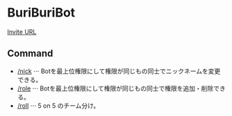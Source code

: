 # BuriBuriBot
[Invite URL](https://discord.com/api/oauth2/authorize?client_id=716573288049934418&permissions=8&scope=bot)
## Command
- [/nick](https://github.com/kabaodao/BuriBuriBot/blob/main/src/commands/nick.js)
⋅⋅⋅ Botを最上位権限にして権限が同じもの同士でニックネームを変更できる。
- [/role](https://github.com/kabaodao/BuriBuriBot/blob/main/src/commands/role.js)
⋅⋅⋅ Botを最上位権限にして権限が同じもの同士で権限を追加・削除できる。
- [/roll](https://github.com/kabaodao/BuriBuriBot/blob/main/src/commands/roll.js)
⋅⋅⋅ 5 on 5 のチーム分け。